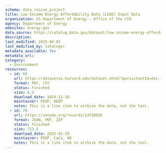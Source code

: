 ```yaml
---
schema: data_rescue_project 
title: Low-Income Energy Affordability Data (LEAD) Input Data
organization: US Department of Energy - Office of the CIO
agency: Department of Energy
websites: energy.gov
data_source: https://catalog.data.gov/dataset/low-income-energy-affordability-data-lead-tool-2022-update
description: 
last_modified: 2025-04-03
last_modified_by: Cataloger
metadata_available: Yes
metadata_url: 
category:
  - Environment
resources:
  - id: 69
    url: https://dataverse.harvard.edu/dataset.xhtml?persistentId=doi:10.7910/DVN/ZDV0KN
    format: PDF, CSV
    status: Finished
    size: 6.3
    download_date: 2024-12-18
    maintainer: PEDP, OEDP
    notes: This is a line item to archive the data, not the tool.
  - id: 70
    url: https://zenodo.org/records/14758685
    format: JSON, PDF, ZIP
    status: Finished
    size: 713.2
    download_date: 2025-01-28
    maintainer: PEDP, CaCo, HD
    notes: This is a line item to archive the data, not the tool.
---
```

